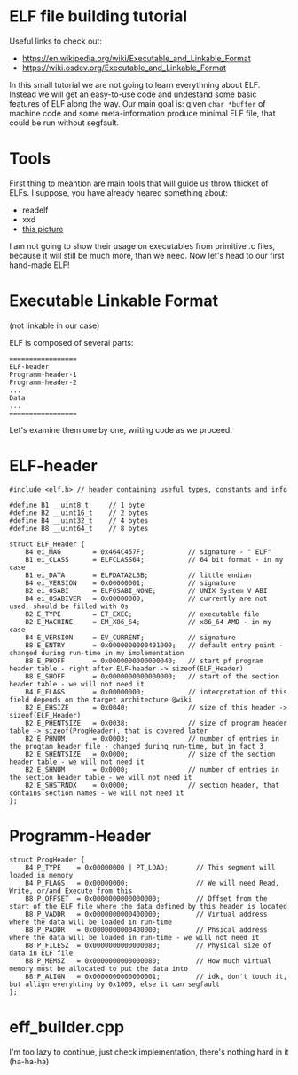 # ELF file building tutorial

Useful links to check out:
- https://en.wikipedia.org/wiki/Executable_and_Linkable_Format
- https://wiki.osdev.org/Executable_and_Linkable_Format

In this small tutorial we are not going to learn everythning about ELF. Instead we will get an easy-to-use code and undestand some basic features of ELF along the way.
Our main goal is: given ```char *buffer``` of machine code and some meta-information produce minimal ELF file, that could be run without segfault.

# Tools
First thing to meantion are main tools that will guide us throw thicket of ELFs. I suppose, you have already heared something about:
- readelf
- xxd
- [this picture](https://wiki.osdev.org/File:Elfdiagram.png)

I am not going to show their usage on executables from primitive .c files, because it will still be much more, than we need. Now let's head to our first hand-made ELF!

# Executable Linkable Format
(not linkable in our case)

ELF is composed of several parts:
```
=================
ELF-header
Programm-header-1
Programm-header-2
...
Data
...
=================
```

Let's examine them one by one, writing code as we proceed.

# ELF-header
```
#include <elf.h> // header containing useful types, constants and info

#define B1 __uint8_t     // 1 byte
#define B2 __uint16_t    // 2 bytes
#define B4 __uint32_t    // 4 bytes
#define B8 __uint64_t    // 8 bytes

struct ELF_Header {
    B4 ei_MAG        = 0x464C457F;           // signature - " ELF"
    B1 ei_CLASS      = ELFCLASS64;           // 64 bit format - in my case
    B1 ei_DATA       = ELFDATA2LSB;          // little endian
    B4 ei_VERSION    = 0x00000001;           // signature
    B2 ei_OSABI      = ELFOSABI_NONE;        // UNIX System V ABI
    B4 ei_OSABIVER   = 0x00000000;           // currently are not used, should be filled with 0s
    B2 E_TYPE        = ET_EXEC;              // executable file
    B2 E_MACHINE     = EM_X86_64;            // x86_64 AMD - in my case
    B4 E_VERSION     = EV_CURRENT;           // signature
    B8 E_ENTRY       = 0x0000000000401000;   // default entry point - changed during run-time in my implementation
    B8 E_PHOFF       = 0x0000000000000040;   // start pf program header table - right after ELF-header -> sizeof(ELF_Header)
    B8 E_SHOFF       = 0x0000000000000000;   // start of the section header table - we will not need it
    B4 E_FLAGS       = 0x00000000;           // interpretation of this field depends on the target architecture @wiki
    B2 E_EHSIZE      = 0x0040;               // size of this header -> sizeof(ELF_Header)
    B2 E_PHENTSIZE   = 0x0038;               // size of program header table -> sizeof(ProgHeader), that is covered later
    B2 E_PHNUM       = 0x0003;               // number of entries in the progtam header file - changed during run-time, but in fact 3
    B2 E_SHENTSIZE   = 0x0000;               // size of the section header table - we will not need it
    B2 E_SHNUM       = 0x0000;               // number of entries in the section header table - we will not need it
    B2 E_SHSTRNDX    = 0x0000;               // section header, that contains section names - we will not need it
};
```

# Programm-Header
```
struct ProgHeader {
    B4 P_TYPE    = 0x00000000 | PT_LOAD;       // This segment will loaded in memory
    B4 P_FLAGS   = 0x00000000;                 // We will need Read, Write, or/and Execute from this
    B8 P_OFFSET  = 0x0000000000000000;         // Offset from the start of the ELF file where the data defined by this header is located
    B8 P_VADDR   = 0x0000000000400000;         // Virtual address where the data will be loaded in run-time
    B8 P_PADDR   = 0x0000000000400000;         // Phsical address where the data will be loaded in run-time - we will not need it
    B8 P_FILESZ  = 0x0000000000000080;         // Physical size of data in ELF file
    B8 P_MEMSZ   = 0x0000000000000080;         // How much virtual memory must be allocated to put the data into
    B8 P_ALIGN   = 0x0000000000000001;         // idk, don't touch it, but allign everyhting by 0x1000, else it can segfault
};
```

# eff_builder.cpp
I'm too lazy to continue, just check implementation, there's nothing hard in it (ha-ha-ha)
